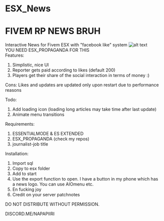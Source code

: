 # ESX_News
# FIVEM RP NEWS BRUH

Interactive News for Fivem ESX with "facebook like" system
![alt text](https://i.imgur.com/cYLV7sy.jpg)  
YOU NEED ESX_PROPAGANDA FOR THIS  
Features:
1. Simplistic, nice UI
2. Reporter gets paid according to likes (default 200)
3. Players get their share of the social interaction in terms of money :)

Cons:
Likes and updates are updated only upon restart due to performance reasons 

Todo:  
1. Add loading icon (loading long articles may take time after last update)
2. Animate menu transitions

Requirements:
1. ESSENTIALMODE & ES EXTENDED
2. ESX_PROPAGANDA (check my repos)
3. journalist-job title

Installation:
1. Import sql
2. Copy to esx folder
3. Add to start
4. Use the export function to open. I have a button in my phone which has a news logo. You can use AIOmenu etc.
5. En fucking joy
6. Credit on your server patchnotes

DO NOT DISTRIBUTE WITHOUT PERMISSION.

DISCORD.ME/NAPAPIIRI
